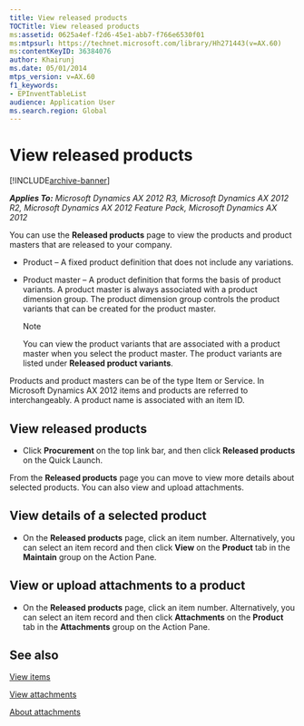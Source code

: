 ```yaml
---
title: View released products
TOCTitle: View released products
ms:assetid: 0625a4ef-f2d6-45e1-abb7-f766e6530f01
ms:mtpsurl: https://technet.microsoft.com/library/Hh271443(v=AX.60)
ms:contentKeyID: 36384076
author: Khairunj
ms.date: 05/01/2014
mtps_version: v=AX.60
f1_keywords:
- EPInventTableList
audience: Application User
ms.search.region: Global
---
```


# View released products 


[!INCLUDE[archive-banner](includes/archive-banner.md)]


_**Applies To:** Microsoft Dynamics AX 2012 R3, Microsoft Dynamics AX 2012 R2, Microsoft Dynamics AX 2012 Feature Pack, Microsoft Dynamics AX 2012_

You can use the **Released products** page to view the products and product masters that are released to your company.

  - Product – A fixed product definition that does not include any variations.

  - Product master – A product definition that forms the basis of product variants. A product master is always associated with a product dimension group. The product dimension group controls the product variants that can be created for the product master.
    

    > [!NOTE]
    > <P>You can view the product variants that are associated with a product master when you select the product master. The product variants are listed under <STRONG>Released product variants</STRONG>.</P>



Products and product masters can be of the type Item or Service. In Microsoft Dynamics AX 2012 items and products are referred to interchangeably. A product name is associated with an item ID.

## View released products

  - Click **Procurement** on the top link bar, and then click **Released products** on the Quick Launch.

From the **Released products** page you can move to view more details about selected products. You can also view and upload attachments.

## View details of a selected product

  - On the **Released products** page, click an item number. Alternatively, you can select an item record and then click **View** on the **Product** tab in the **Maintain** group on the Action Pane.

## View or upload attachments to a product

  - On the **Released products** page, click an item number. Alternatively, you can select an item record and then click **Attachments** on the **Product** tab in the **Attachments** group on the Action Pane.

## See also

[View items](view-items.md)

[View attachments](view-attachments.md)

[About attachments](about-attachments.md)

  


